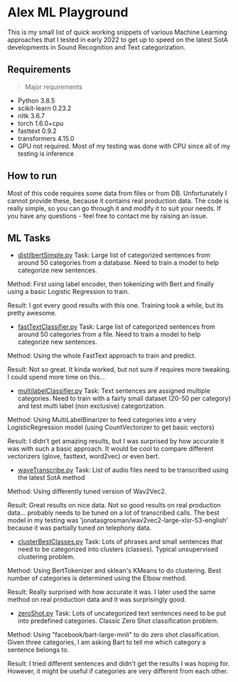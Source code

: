 # Alex ML Playground

This is my small list of quick working snippets of various Machine Learning approaches that I tested in early 2022 to get up to speed on the latest SotA developments in Sound Recognition and Text categorization.

## Requirements
> Major requirements

- Python 3.8.5
- scikit-learn 0.23.2
- nltk 3.6.7
- torch 1.6.0+cpu
- fasttext 0.9.2
- transformers 4.15.0
- GPU not required. Most of my testing was done with CPU since all of my testing is inference

## How to run
Most of this code requires some data from files or from DB. Unfortunately I cannot provide these, because it contains real production data. The code is really simple, so you can go through it and modify it to suit your needs. If you have any questions - feel free to contact me by raising an issue.

## ML Tasks

- [distilbertSimple.py](https://github.com/alexturyev/ml_snippets_2022/distilbertSimple.py)
Task:
Large list of categorized sentences from around 50 categories from a database. Need to train a model to help categorize new sentences.

Method:
First using label encoder, then tokenizing with Bert and finally using a basic Logistic Regression to train.

Result:
I got every good results with this one. Training took a while, but its pretty awesome.

- [fastTextClassifier.py](https://github.com/alexturyev/ml_snippets_2022/fastTextClassifier.py)
Task:
Large list of categorized sentences from around 50 categories from a file. Need to train a model to help categorize new sentences.

Method:
Using the whole FastText approach to train and predict.

Result:
Not so great. It kinda worked, but not sure if requires more tweaking. I could spend more time on this...

- [multilabelClassifier.py](https://github.com/alexturyev/ml_snippets_2022/multilabelClassifier.py)
Task:
Text sentences are assigned multiple categories. Need to train with a fairly small dataset (20-50 per category) and test multi label (non exclusive) categorization.

Method:
Using MultiLabelBinarizer to feed categories into a very LogisticRegression model (using CountVectorizer to get basic vectors)

Result:
I didn't get amazing results, but I was surprised by how accurate it was with such a basic approach. It would be cool to compare different vectorizers (glove, fasttext, word2vec) or even bert.


- [waveTranscribe.py](https://github.com/alexturyev/ml_snippets_2022/waveTranscribe.py)
Task:
List of audio files need to be transcribed using the latest SotA method

Method:
Using differently tuned version of Wav2Vec2.

Result:
Great results on nice data. Not so good results on real production data... probably needs to be tuned on a lot of transcribed calls. The best model in my testing was 'jonatasgrosman/wav2vec2-large-xlsr-53-english' because it was partially tuned on telephony data.


- [clusterBestClasses.py](https://github.com/alexturyev/ml_snippets_2022/clusterBestClasses.py)
Task:
Lots of phrases and small sentences that need to be categorized into clusters (classes). Typical unsupervised clustering problem.

Method:
Using BertTokenizer and sklean's KMeans to do clustering. Best number of categories is determined using the Elbow method.

Result:
Really surprised with how accurate it was. I later used the same method on real production data and it was surprisingly good.

- [zeroShot.py](https://github.com/alexturyev/ml_snippets_2022/zeroShot.py)
Task:
Lots of uncategorized text sentences need to be put into predefined categories. Classic Zero Shot classification problem.

Method:
Using "facebook/bart-large-mnli" to do zero shot classification. Given three categories, I am asking Bart to tell me which category a sentence belongs to.

Result:
I tried different sentences and didn't get the results I was hoping for. However, it might be useful if categories are very different from each other.
